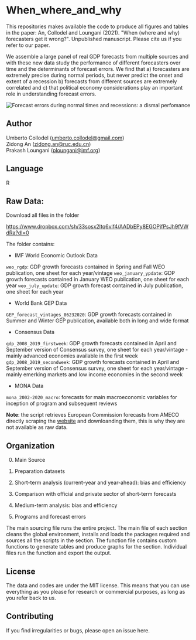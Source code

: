# When_where_and_why

This repositories makes available the code to produce all figures and tables in the paper:
An, Collodel and Loungani (2021). "When (where and why) forecasters get it wrong?". Unpublished manuscript.
Please cite us if you refer to our paper.

We assemble a large panel of real GDP forecasts from multiple sources and with these new data study the performance of different forecasters over time and the determinants of forecast errors. We find that a) forecasters are extremely precise during normal periods, but never predict the onset and extent of a recession b) forecasts from different sources are extremely correlated and c) that political economy considerations play an important role in understanding forecast errors.

![Forecast errors during normal times and recessions: a dismal perfomance](https://previews.dropbox.com/p/thumb/ABh1VE8uwz_bBfekT5zNpCooFlX5-XZvzZieFoGd0Ih_m0Axz7hbP1B_c_GaqFHhMhv_vpQ1IxH5YUjoj-LA20-vHYoQeuejakxnM-LDoYpdYtIO9_Wr6I8klB1MeV4_LDZPuC0WjWRebNYLraDDpjj3cZtRjupdNossAo06dXFHLKBgHuS8Fl38JhfHzuzTn-bRvE5hLjGMQ_RlTUjecX80iNWq-_AcXL_eDNUp7LPtcoqWpjluClYJB4t674Pfetryii_8PfL-q2VIqejea2ZnmMTUTptiXS1dVYWuS5_gssOz5MaLo71yjpMYtkCaWHef50PE41GzzwvxjRr-6Di-kFLYe2sdQBKbQiLOY49ahTs-fUURyrqHgeW7IdHnZAU/p.jpeg)


## Author

Umberto Collodel (umberto.collodel@gmail.com) <br/>
Zidong An (zidong.an@ruc.edu.cn) <br/>
Prakash Loungani (ploungani@imf.org)

## Language

R

## Raw Data:

Download all files in the folder

https://www.dropbox.com/sh/33sosx2ltq6vif4/AADbEPy8EGOPjfPsJh9fVWdRa?dl=0


The folder contains:

* IMF World Economic Outlook Data

`weo_rgdp`: GDP growth forecasts contained in Spring and Fall WEO publication, one sheet for each year/vintage 
`weo_january_ypdate`: GDP growth forecasts contained in January WEO publication, one sheet for each year
`weo_july_update`: GDP growth forecast contained in July publication, one sheet for each year

* World Bank GEP Data

`GEP_forecast_vintages_06232020`: GDP growth forecasts contained in Summer and Winter GEP publication, available both in long and wide format

* Consensus Data

`gdp_2008_2019_firstweek`:  GDP growth forecasts contained in April and September version of Consensus survey, one sheet for each year/vintage - mainly advanced economies available in the first week <br/>
`gdp_2008_2019_secondweek`:  GDP growth forecasts contained in April and September version of Consensus survey, one sheet for each year/vintage - mainly emerking markets and low income economies in the second week

* MONA Data

`mona_2002-2020_macro`: forecasts for main macroeconomic variables for inception of program and subsequent reviews


**Note**: the script retrieves European Commission forecasts from AMECO directly scraping the [website](https://ec.europa.eu/info/business-economy-euro/indicators-statistics/economic-databases/macro-economic-database-ameco/ameco-archive_en") and downloanding them, this is why they are not available as raw data.



## Organization

0. Main Source

1. Preparation datasets

2. Short-term analysis (current-year and year-ahead): bias and efficiency

3. Comparison with official and private sector of short-term forecasts 

4. Medium-term analysis: bias and efficiency

5. Programs and forecast errors

The main sourcing file runs the entire project.
The main file of each section cleans the global environment, installs and loads the packages required 
and sources all the scripts in the section. The function file contains custom functions to generate tables and produce graphs for the section. Individual files run the function and export the output.


## License

The data and codes are under the MIT license. This means that you can use everything as you please for research or commercial purposes, as long as you refer back to us.

## Contributing

If you find irregularities or bugs, please open an issue here.